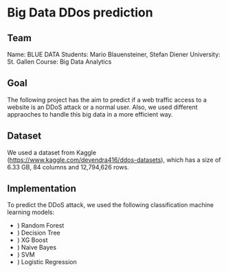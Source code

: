 # Big Data DDos prediction

## Team
Name: BLUE DATA
Students: Mario Blauensteiner, Stefan Diener
University: St. Gallen
Course: Big Data Analytics

## Goal
The following project has the aim to predict if a web traffic access to a website is an DDoS attack or a normal user. Also, we used different appraoches to handle this big data in a more efficient way.

## Dataset
We used a dataset from Kaggle (https://www.kaggle.com/devendra416/ddos-datasets), which has a size of 6.33 GB, 84 columns and 12,794,626 rows. 

## Implementation
To predict the DDoS attack, we used the following classification machine learning models:
- ) Random Forest
- ) Decision Tree
- ) XG Boost
- ) Naive Bayes
- ) SVM
- ) Logistic Regression






